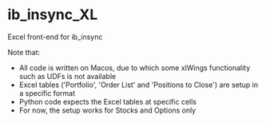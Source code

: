 # ib_insync_XL
Excel front-end for ib_insync

Note that:
- All code is written on Macos, due to which some xlWings functionality such as UDFs is not available
- Excel tables ('Portfolio', 'Order List' and 'Positions to Close') are setup in a specific format
- Python code expects the Excel tables at specific cells
- For now, the setup works for Stocks and Options only
